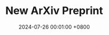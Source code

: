 ---
title:          New ArXiv Preprint
date:           2024-07-26 00:01:00 +0800

headline: >-
  In this work, we investigate the alignment between brain fMRI responses to concepts and concept representations
  extracted from multiple vision-and-language, language-only, and vision-only models. Our results indicate that 
  vision-and-language models might be better suited to capture the multimodal aspects of concept representations.
  I am very thankful to <a href="https://mdhk.net/" target="_blank">Marianne<a/> for everything I've learnt from her during this project and to <a href="https://sandropezzelle.github.io/" target="_blank">Sandro<a/> and <a href="https://staff.fnwi.uva.nl/r.fernandezrovira/" target="_blank">Raquel<a/>
  for their helpful supervision! 
# cover:          assets/images/covers/cover1.jpg

links:
  Paper: https://arxiv.org/abs/2406.18403
---